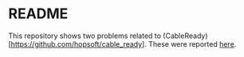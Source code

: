 # README

This repository shows two problems related to (CableReady)[https://github.com/hopsoft/cable_ready]. These were reported [here](https://github.com/hopsoft/cable_ready/issues/70).
